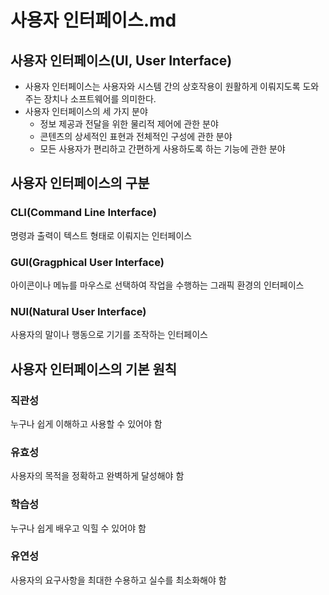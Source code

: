# 사용자 인터페이스.md
## 사용자 인터페이스(UI, User Interface)
* 사용자 인터페이스는 사용자와 시스템 간의 상호작용이 원활하게 이뤄지도록 도와주는 장치나 소프트웨어를 의미한다.
* 사용자 인터페이스의 세 가지 분야
    * 정보 제공과 전달을 위한 물리적 제어에 관한 분야
    * 콘텐츠의 상세적인 표현과 전체적인 구성에 관한 분야
    * 모든 사용자가 편리하고 간편하게 사용하도록 하는 기능에 관한 분야

## 사용자 인터페이스의 구분
### CLI(Command Line Interface)
명령과 출력이 텍스트 형태로 이뤄지는 인터페이스

### GUI(Gragphical User Interface)
아이콘이나 메뉴를 마우스로 선택하여 작업을 수행하는 그래픽 환경의 인터페이스

### NUI(Natural User Interface)
사용자의 말이나 행동으로 기기를 조작하는 인터페이스

## 사용자 인터페이스의 기본 원칙
### 직관성
누구나 쉽게 이해하고 사용할 수 있어야 함

### 유효성
사용자의 목적을 정확하고 완벽하게 달성해야 함

### 학습성
누구나 쉽게 배우고 익힐 수 있어야 함

### 유연성
사용자의 요구사항을 최대한 수용하고 실수를 최소화해야 함
